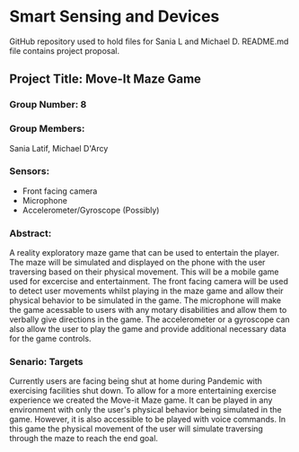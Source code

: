 # Smart Sensing and Devices
GitHub repository used to hold files for Sania L and Michael D. README.md file contains project proposal.

## Project Title: Move-It Maze Game

### Group Number: 8
### Group Members: 
Sania Latif, Michael D'Arcy

### Sensors:
* Front facing camera
* Microphone
* Accelerometer/Gyroscope (Possibly)

### Abstract:
A reality exploratory maze game that can be used to entertain the player. The maze will be simulated and displayed on the phone with the user traversing based on their physical movement. This will be a mobile game used for excercise and entertainment. The front facing camera will be used to detect user movements whilst playing in the maze game and allow their physical behavior to be simulated in the game. The microphone will make the game acessable to users with any motary disabilities and allow them to verbally give directions in the game. The accelerometer or a gyroscope can also allow the user to play the game and provide additional necessary data for the game controls. 

### Senario: Targets
Currently users are facing being shut at home during Pandemic with exercising facilities shut down. To allow for a more entertaining exercise experience we created the Move-it Maze game. It can be played in any environment with only the user's physical behavior being simulated in the game. However, it is also accessible to be played with voice commands. In this game the physical movement of the user will simulate traversing through the maze to reach the end goal.     
